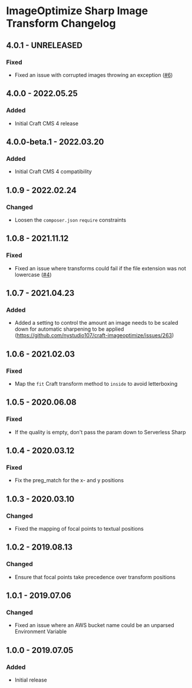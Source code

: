 # ImageOptimize Sharp Image Transform Changelog

## 4.0.1 - UNRELEASED
### Fixed
* Fixed an issue with corrupted images throwing an exception ([#6](https://github.com/nystudio107/craft-imageoptimize-sharp/issues/6))

## 4.0.0 - 2022.05.25
### Added
* Initial Craft CMS 4 release

## 4.0.0-beta.1 - 2022.03.20

### Added

* Initial Craft CMS 4 compatibility

## 1.0.9 - 2022.02.24

### Changed

* Loosen the `composer.json` `require` constraints

## 1.0.8 - 2021.11.12
### Fixed
* Fixed an issue where transforms could fail if the file extension was not lowercase ([#4](https://github.com/nystudio107/craft-imageoptimize-sharp/issues/4))

## 1.0.7 - 2021.04.23
### Added
* Added a setting to control the amount an image needs to be scaled down for automatic sharpening to be applied (https://github.com/nystudio107/craft-imageoptimize/issues/263)

## 1.0.6 - 2021.02.03
### Fixed
* Map the `fit` Craft transform method to `inside` to avoid letterboxing

## 1.0.5 - 2020.06.08
### Fixed
* If the quality is empty, don't pass the param down to Serverless Sharp

## 1.0.4 - 2020.03.12
### Fixed
* Fix the preg_match for the x- and y positions

## 1.0.3 - 2020.03.10
### Changed
* Fixed the mapping of focal points to textual positions

## 1.0.2 - 2019.08.13
### Changed
* Ensure that focal points take precedence over transform positions

## 1.0.1 - 2019.07.06
### Changed
* Fixed an issue where an AWS bucket name could be an unparsed Environment Variable

## 1.0.0 - 2019.07.05
### Added
- Initial release
